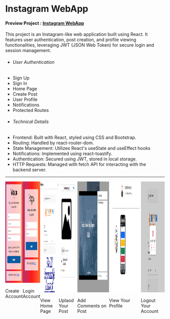 # Instagram WebApp

<h4>Preview Project : <a href="https://instagramwebapp.onrender.com">  Instagram WebApp </a></h4>

<p>This project is an Instagram-like web application built using React. It features user authentication, post creation, and profile viewing functionalities, leveraging JWT (JSON Web Token) for secure login and session management.</p>
<ul>
   <li>
      <h6>User Authentication</h6>
   </li>
   <li>
      Sign Up
   </li>
    <li>
      Sign In
   </li>
    <li>
      Home Page
   </li>
    <li>
      Create Post
   </li>
    <li>
      User Profile
   </li>
    <li>
      Notifications
   </li>
      <li>
  Protected Routes
   </li>

   <li>
      <h6>Technical Details</h6>
   </li>
      <li>
Frontend: Built with React, styled using CSS and Bootstrap.
   </li>
      <li>
Routing: Handled by react-router-dom.
   </li>
      <li>
State Management: Utilizes React's useState and useEffect hooks
   </li>
      <li>
Notifications: Implemented using react-toastify.
   </li>
         <li>
Authentication: Secured using JWT, stored in local storage.
   </li>
         <li>
HTTP Requests: Managed with fetch API for interacting with the backend server.
   </li>
</ul>

<hr>

   <div style="display: flex; justify-content: space-evenly">
      <div>
        <img
          src="https://github.com/sudhanshu1919/instagramwebapp/blob/main/Create_Account.png"
          alt="Create Account"
          width="250"
          height="320px"
        />
        <p>Create Account</p>
      </div>
      <div>
        <img
          src="https://github.com/sudhanshu1919/instagramwebapp/blob/main/Login.png"
          alt="Login Account"
          width="250"
          height="320px"
        />
        <p>Login Account</p>
      </div>
      <div>
        <img
          src="https://github.com/sudhanshu1919/instagramwebapp/blob/main/Home_Page.png"
          alt="View Home Page"
          width="350"
          height="350px"
        />
        <p>View Home Page</p>
      </div>
      <div>
        <img
          src="https://github.com/sudhanshu1919/instagramwebapp/blob/main/Uplaod_Post.png"
          alt="Uplaod Your Post"
          width="350"
          height="350px"
        />
        <p>Uplaod Your Post</p>
      </div>
      <div>
        <img
          src="https://github.com/sudhanshu1919/instagramwebapp/blob/main/Comments_post.png"
          alt="Add Comments on Post"
          width="600"
          height="350px"
        />
        <p>Add Comments on Post</p>
      </div>
      <div>
        <img
          src="https://github.com/sudhanshu1919/instagramwebapp/blob/main/Our_Profile.png"
          alt="View Your Profile"
          width="600"
          height="350px"
        />
        <p>View Your Profile</p>
      </div>
      <div>
        <img
          src="https://github.com/sudhanshu1919/instagramwebapp/blob/main/Account_logout.png"
          alt="Logout Your Account"
          width="450"
          height="350px"
        />
        <p>Logout Your Account</p>
      </div>
    </div>




